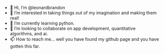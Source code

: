 - 👋 Hi, I’m @leonardbrandon
- 👀 I’m interested in taking things out of my imagination and making them real!
- 🌱 I’m currently learning python.
- 💞️ I’m looking to collaborate on app development, quantitative algorithms, and ai.
- 📫 How to reach me... well you have found my github page and you have gotten this far.

<!---
leonardbrandon/leonardbrandon is a ✨ special ✨ repository because its `README.md` (this file) appears on your GitHub profile.
You can click the Preview link to take a look at your changes.
--->
